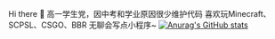 Hi there 👋
高一学生党，因中考和学业原因很少维护代码
喜欢玩Minecraft、SCPSL、CSGO、BBR
无聊会写点小程序~
[![Anurag's GitHub stats](https://github-readme-stats.vercel.app/api?username=zhicheng233)](https://github.com/anuraghazra/github-readme-stats)
